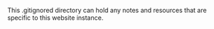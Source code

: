 This .gitignored directory can hold any notes and resources that are specific to
this website instance.
